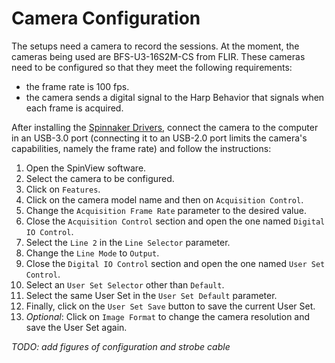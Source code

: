 # Camera Configuration

The setups need a camera to record the sessions. At the moment, the cameras being used are BFS-U3-16S2M-CS from FLIR. These cameras need to be configured so that they meet the following requirements:
- the frame rate is 100 fps.
- the camera sends a digital signal to the Harp Behavior that signals when each frame is acquired.

After installing the [Spinnaker Drivers](software.md#spinnaker-drivers), connect the camera to the computer in an USB-3.0 port (connecting it to an USB-2.0 port limits the camera's capabilities, namely the frame rate) and follow the instructions:

1. Open the SpinView software.
2. Select the camera to be configured.
3. Click on `Features`.
4. Click on the camera model name and then on `Acquisition Control`.
5. Change the `Acquisition Frame Rate` parameter to the desired value.
6. Close the `Acquisition Control` section and open the one named `Digital IO Control`.
7. Select the `Line 2` in the `Line Selector` parameter.
8. Change the `Line Mode` to `Output`.
9. Close the `Digital IO Control` section and open the one named `User Set Control`.
10. Select an `User Set Selector` other than `Default`.
11. Select the same User Set in the `User Set Default` parameter.
12. Finally, click on the `User Set Save` button to save the current User Set.
13. _Optional_: Click on `Image Format` to change the camera resolution and save the User Set again.

_TODO: add figures of configuration and strobe cable_
